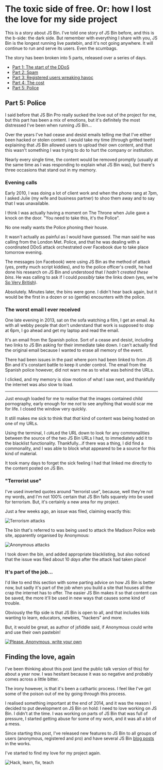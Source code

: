 # The toxic side of free. Or: how I lost the love for my side project

This is a story about JS Bin. I've told one story of JS Bin before, and this is the b-side: the dark side. But remember with everything I share with you, JS Bin is the longest running live pastebin, and it's not going anywhere. It will continue to run and serve its users. Even the scumbags.

The story has been broken into 5 parts, released over a series of days.

- [Part 1: The start of the DDoS](/jsbin-toxic-part-1)
- [Part 2: Spam](/jsbin-toxic-part-2)
- [Part 3: Registered users wreaking havoc](/jsbin-toxic-part-3)
- [Part 4: The cost](/jsbin-toxic-part-4)
- [Part 5: Police](/jsbin-toxic-part-5)


## Part 5: Police

I said before that JS Bin Pro really sucked the love out of the project for me, but this part has been a mix of emotions, but it's definitely the most distressed I've been when running JS Bin...

Over the years I've had cease and desist emails telling me that I've either been hacked or stolen content. I would take my time (through gritted teeth) explaining that JS Bin allowed users to upload their own content, and that this wasn't something I was trying to do to hurt the company or institution.

Nearly every single time, the content would be removed promptly (usually at the same time as I was responding to explain what JS Bin was), but there's three occasions that stand out in my memory.

### Evening calls

Early 2010, I was doing a lot of client work and when the phone rang at 7pm, I asked Julie (my wife and business partner) to shoo them away and to say that I was unavailable.

I think I was actually having a moment on The Throne when Julie gave a knock on the door. "You need to take this, it's the Police".

No one really wants the Police phoning their house.

It wasn't actually as painful as I would have guessed. The man said he was calling from the London Met. Police, and that he was dealing with a coordinated DDoS attack orchestrated over Facebook due to take place tomorrow evening.

The messages (on Facebook) were using JS Bin as the method of attack (yes, pretty much script kiddies), and to the police officer's credit, he had done his research on JS Bin and understood that *I hadn't created these bins*. He was calling to ask if I could *possibly* take the links down (yes, we're [So Very British](https://twitter.com/soverybritish)).

Absolutely. Minutes later, the bins were gone. I didn't hear back again, but it would be the first in a dozen or so (gentle) encounters with the police.

### The worst email I ever received

One late evening in 2013, sat on the sofa watching a film, I get an email. As with all webby people that don't understand that work is supposed to stop at 6pm, I go ahead and get my laptop and read the email.

It's an email from the Spanish police. Sort of a cease and desist, including two links to JS Bin asking for their immediate take down. I can't actually find the original email because I wanted to erase all memory of the event.

There had been issues in the past where porn had been linked to from JS Bin and it's constant battle to keep it under control. The email from the Spanish police however, did not warn me as to what was behind the URLs.

I clicked, and my memory is slow motion of what I saw next, and thankfully the internet was also slow to load.

---

Just enough loaded for me to realise that the images contained child pornography, early enough for me *not* to see anything that would scar me for life. I closed the window very quickly.

It still makes me sick to think that *that* kind of content was being hosted on one of my URLs.

Using the terminal, I `cURL`ed the URL down to look for any commonalities between the source of the two JS Bin URLs I had, to immediately add it to the blacklist functionality. Thankfully...if there was a thing, I did find a commonality, and I was able to block what appeared to be a source for this kind of material.

It took many days to forget the sick feeling I had that linked me directly to the content posted on JS Bin.

### "Terrorist use"

I've used inverted quotes around "terrorist use", because, well they're not my words, and I'm not 100% certain that JS Bin falls squarely into be used for terrorism. But, it's certainly a new area for my project.

Just a few weeks ago, an issue was filed, claiming exactly this:

![Terrorism attacks](/images/jsbin-terrorism.png)

The bin that's referred to was being used to attack the Madison Police web site, apparently organised by Anonymous:

![Anonymous attacks](/images/jsbin-anonymous-attack.jpg)

I took down the bin, and added appropriate blacklisting, but also noticed that the issue was filed about 10 *days* after the attack had taken place!

### It's part of the job...

I'd like to end this section with some parting advice on how JS Bin is better now, but sadly it's part of the job when you build a site that houses all the crap the internet has to offer. The easier JS Bin makes it so that content can be saved, the more it'll be used in new ways that causes some kind of trouble.

Obviously the flip side is that JS Bin is open to all, and that includes kids wanting to learn, educators, newbies, "hackers" and more.

But, it would be great, as author of jsfiddle said, if Anonymous could write and use their own pastebin!

[![Please, Anonymous, write your own](/images/jsbin-please-write.png)](https://twitter.com/zalun/status/602586249203945472)

## Finding the love, again

I've been thinking about this post (and the public talk version of this) for about a year now. I was hesitant because it was so negative and probably comes across a little bitter.

The irony however, is that it's been a cathartic process. I feel like I've got some of the poison out of me by going through this process.

I realised something important at the end of 2014, and it was the reason I decided to put development on JS Bin on hold: I need to love working on JS Bin. I didn't at the time. I was working on parts of JS Bin that was full of pressure, I started getting abuse for some of my work, and it was all a bit of a mess.

Since starting this post, I've released new features to JS Bin to all groups of users (anonymous, registered and pro) and have several JS Bin [blog posts](http://jsbin.com/blog) in the works.

I've started to find my love for my project again.

![Hack, learn, fix, teach](/images/jsbin-t-shirt.jpg)
